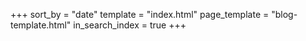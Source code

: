 +++
sort_by = "date"
template = "index.html"
page_template = "blog-template.html"
in_search_index = true
+++

